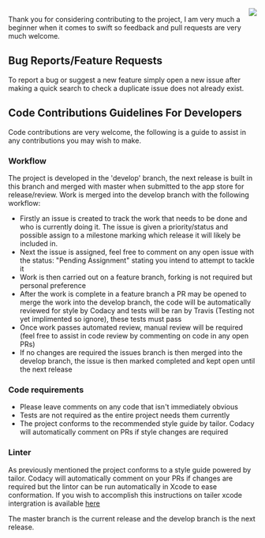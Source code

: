 <img src="https://i.imgur.com/e0Hxbwp.png" align="right" />

Thank you for considering contributing to the project, I am very much a beginner when it comes to swift so feedback and pull requests are
very much welcome. 

## Bug Reports/Feature Requests
To report a bug or suggest a new feature simply open a new issue after making a
quick search to check a duplicate issue does not already exist.

## Code Contributions Guidelines For Developers
Code contributions are very welcome, the following is a guide to assist in any contributions you may wish to make.

### Workflow
The project is developed in the 'develop' branch, the next release is built in this branch and merged with master when submitted to the app store for release/review. Work is merged into the develop branch with the following workflow:
- Firstly an issue is created to track the work that needs to be done and who is currently doing it. The issue is given a priority/status and possible assign to a milestone marking which release it will likely be included in.
- Next the issue is assigned, feel free to comment on any open issue with the status: "Pending Assignment" stating you intend to attempt to tackle it
- Work is then carried out on a feature branch, forking is not required but personal preference
- After the work is complete in a feature branch a PR may be opened to merge the work into the develop branch, the code will be automatically reviewed for style by Codacy and tests will be ran by Travis (Testing not yet implimented so ignore), these tests must pass
- Once work passes automated review, manual review will be required (feel free to assist in code review by commenting on code in any open PRs)
- If no changes are required the issues branch is then merged into the develop branch, the issue is then marked completed and kept open until the next release

### Code requirements
- Please leave comments on any code that isn't immediately obvious
- Tests are not required as the entire project needs them currently
- The project conforms to the recommended style guide by tailor. Codacy will automatically comment on PRs if style changes are required

### Linter
As previously mentioned the project conforms to a style guide powered by tailor. Codacy will automatically comment on your PRs if changes are required but the lintor can be run automatically in Xcode to ease conformation. If you wish to accomplish this instructions on tailer xcode intergration is available [here](https://github.com/sleekbyte/tailor)



The master branch is the current release and the develop branch is the next release.
